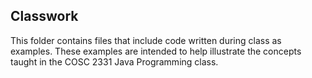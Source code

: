 ## Classwork

This folder contains files that include code written during class as examples. These examples are intended to help illustrate the concepts taught in the COSC 2331 Java Programming class.
